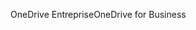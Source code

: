 <span data-ttu-id="7e9e7-101">OneDrive Entreprise</span><span class="sxs-lookup"><span data-stu-id="7e9e7-101">OneDrive for Business</span></span>